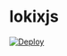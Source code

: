 # lokixjs

<a href="https://heroku.com/deploy?template=https://github.com/Lokixgod75/lokixjs">
  <img src="https://www.herokucdn.com/deploy/button.svg" alt="Deploy">
</a>

